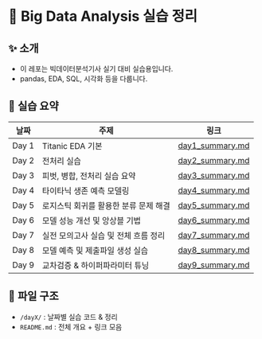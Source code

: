# 🧠 Big Data Analysis 실습 정리

## ✨ 소개

- 이 레포는 빅데이터분석기사 실기 대비 실습용입니다.
- pandas, EDA, SQL, 시각화 등을 다룹니다.

## 📆 실습 요약

| 날짜  | 주제                                  | 링크                                      |
| ----- | ------------------------------------- | ----------------------------------------- |
| Day 1 | Titanic EDA 기본                      | [day1_summary.md](./day1/day1_summary.md) |
| Day 2 | 전처리 실습                           | [day2_summary.md](./day2/day2_summary.md) |
| Day 3 | 피벗, 병합, 전처리 실습 요약          | [day3_summary.md](./day3/day3_summary.md) |
| Day 4 | 타이타닉 생존 예측 모델링             | [day4_summary.md](./day4/day4_summary.md) |
| Day 5 | 로지스틱 회귀를 활용한 분류 문제 해결 | [day5_summary.md](./day5/day5_summary.md) |
| Day 6 | 모델 성능 개선 및 앙상블 기법         | [day6_summary.md](./day6/day6_summary.md) |
| Day 7 | 실전 모의고사 실습 및 전체 흐름 정리  | [day7_summary.md](./day7/day7_summary.md) |
| Day 8 | 모델 예측 및 제출파일 생성 실습       | [day8_summary.md](./day8/day8_summary.md) |
| Day 9 | 교차검증 & 하이퍼파라미터 튜닝       | [day9_summary.md](./day9/day9_summary.md) |

## 📁 파일 구조

- `/dayX/` : 날짜별 실습 코드 & 정리
- `README.md` : 전체 개요 + 링크 모음
